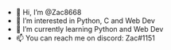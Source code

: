 - 👋 Hi, I’m @Zac8668
- 👀 I’m interested in Python, C and Web Dev
- 🌱 I’m currently learning Python and Web Dev
- 📫 You can reach me on discord: Zac#1151
